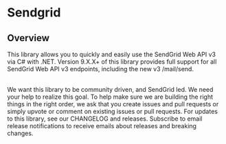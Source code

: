 # Sendgrid
## Overview 
This library allows you to quickly and easily use the SendGrid Web API v3 via C# with .NET.  Version 9.X.X+ of this library provides full support for all SendGrid Web API v3 endpoints, including the new v3 /mail/send.  

<br /> 
We want this library to be community driven, and SendGrid led. We need your help to realize this goal. To help make sure we are building the right things in the right order, we ask that you create issues and pull requests or simply upvote or comment on existing issues or pull requests.  For updates to this library, see our CHANGELOG and releases.  Subscribe to email release notifications to receive emails about releases and breaking changes.


